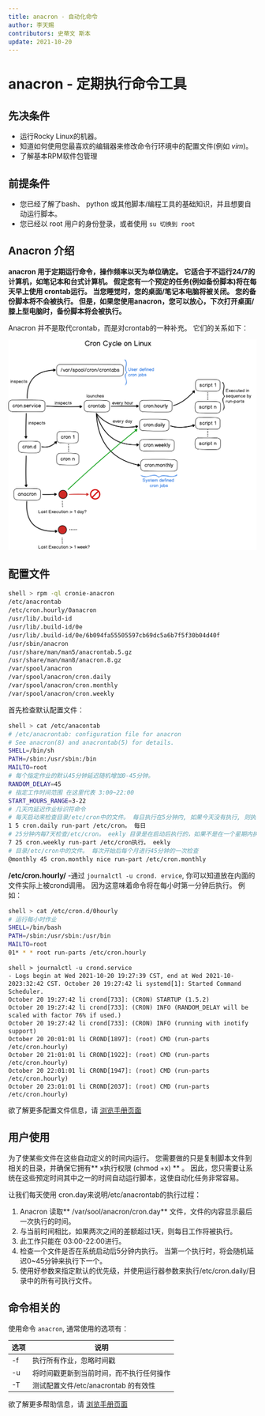 ```yaml
---
title: anacron - 自动化命令
author: 李天赐
contributors: 史蒂文 斯本
update: 2021-10-20
---
```


# anacron - 定期执行命令工具

## 先决条件

* 运行Rocky Linux的机器。
* 知道如何使用您最喜欢的编辑器来修改命令行环境中的配置文件(例如 *vim*)。
* 了解基本RPM软件包管理

## 前提条件

* 您已经了解了bash、 python 或其他脚本/编程工具的基础知识，并且想要自动运行脚本。
* 您已经以 root 用户的身份登录，或者使用 `su 切换到 root`

## Anacron 介绍

**anacron 用于定期运行命令，操作频率以天为单位确定。 它适合于不运行24/7的计算机，如笔记本和台式计算机。 假定您有一个预定的任务(例如备份脚本)将在每天早上使用 crontab运行。 当您睡觉时，您的桌面/笔记本电脑将被关闭。 您的备份脚本将不会被执行。 但是，如果您使用anacron，您可以放心，下次打开桌面/膝上型电脑时，备份脚本将会被执行。**

Anacron 并不是取代crontab，而是对crontab的一种补充。 它们的关系如下：

![ 相关内容 ](../images/anacron_01.png)

## 配置文件

```bash
shell > rpm -ql cronie-anacron
/etc/anacrontab
/etc/cron.hourly/0anacron
/usr/lib/.build-id
/usr/lib/.build-id/0e
/usr/lib/.build-id/0e/6b094fa55505597cb69dc5a6b7f5f30b04d40f
/usr/sbin/anacron
/usr/share/man/man5/anacrontab.5.gz
/usr/share/man/man8/anacron.8.gz
/var/spool/anacron
/var/spool/anacron/cron.daily
/var/spool/anacron/cron.monthly
/var/spool/anacron/cron.weekly
```

首先检查默认配置文件：
```bash
shell > cat /etc/anacontab
# /etc/anacrontab: configuration file for anacron
# See anacron(8) and anacrontab(5) for details.
SHELL=/bin/sh
PATH=/sbin:/usr/sbin:/bin
MAILTO=root
# 每个指定作业的默认45分钟延迟随机增加0-45分钟。
RANDOM_DELAY=45
# 指定工作时间范围 在这里代表 3:00~22:00
START_HOURS_RANGE=3-22
# 几天内延迟作业标识符命令
# 每天启动来检查目录/etc/cron中的文件。 每日执行在5分钟内, 如果今天没有执行, 则执行到下一个
1 5 cron.daily run-part /etc/cron。 每日
# 25分钟内每7天检查/etc/cron。 eekly 目录是在启动后执行的，如果不是在一个星期内执行，它将在下一个
7 25 cron.weekly run-part /etc/cron执行。 eekly
# 目录/etc/cron中的文件。 每次开始后每个月进行45分钟的一次检查
@monthly 45 cron.monthly nice run-part /etc/cron.monthly
```

**/etc/cron.hourly/** -通过 `journalctl -u crond. ervice`, 你可以知道放在内面的文件实际上被crond调用。 因为这意味着命令将在每小时第一分钟后执行。 例如：

```bash
shell > cat /etc/cron.d/0hourly
# 运行每小时作业
SHELL=/bin/bash
PATH=/sbin:/usr/sbin:/usr/bin
MAILTO=root
01* * * root run-parts /etc/cron.hourly
```
```
shell > journalctl -u crond.service
- Logs begin at Wed 2021-10-20 19:27:39 CST, end at Wed 2021-10-2023:32:42 CST. October 20 19:27:42 li systemd[1]: Started Command Scheduler.
October 20 19:27:42 li crond[733]: (CRON) STARTUP (1.5.2)
October 20 19:27:42 li crond[733]: (CRON) INFO (RANDOM_DELAY will be scaled with factor 76% if used.)
October 20 19:27:42 li crond[733]: (CRON) INFO (running with inotify support)
October 20 20:01:01 li CROND[1897]: (root) CMD (run-parts /etc/cron.hourly)
October 20 21:01:01 li CROND[1922]: (root) CMD (run-parts /etc/cron.hourly)
October 20 22:01:01 li CROND[1947]: (root) CMD (run-parts /etc/cron.hourly)
October 20 23:01:01 li CROND[2037]: (root) CMD (run-parts /etc/cron.hourly)

```

欲了解更多配置文件信息，请 [浏览手册页面](https://man7.org/linux/man-pages/man5/anacrontab.5.html)

## 用户使用

为了使某些文件在这些自动定义的时间内运行。 您需要做的只是复制脚本文件到相关的目录，并确保它拥有** x执行权限 (chmod +x) ** 。 因此，您只需要让系统在这些预定时间其中之一的时间自动运行脚本，这使自动化任务非常容易。

让我们每天使用 cron.day来说明/etc/anacrontab的执行过程：

1. Anacron 读取** /var/sool/anacron/cron.day** 文件，文件的内容显示最后一次执行的时间。
2. 与当前时间相比，如果两次之间的差额超过1天，则每日工作将被执行。
3. 此工作只能在 03:00-22:00进行。
4. 检查一个文件是否在系统启动后5分钟内执行。 当第一个执行时，将会随机延迟0~45分钟来执行下一个。
5. 使用好参数来指定默认的优先级，并使用运行器参数来执行/etc/cron.daily/目录中的所有可执行文件。

## 命令相关的

使用命令 `anacron`, 通常使用的选项有：

| 选项 | 说明                         |
| -- | -------------------------- |
| -f | 执行所有作业，忽略时间戳               |
| -u | 将时间戳更新到当前时间，而不执行任何操作       |
| -T | 测试配置文件/etc/anacrontab 的有效性 |

欲了解更多帮助信息，请 [浏览手册页面](https://man7.org/linux/man-pages/man8/anacron.8.html)
